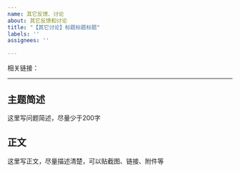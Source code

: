 ```yaml
---
name: 其它反馈、讨论
about: 其它反馈和讨论
title: "【其它讨论】标题标题标题"
labels: ''
assignees: ''

---
```


相关链接：



----------------------------------------------------------------------------------------------------------------------------

## 主题简述



这里写问题简述，尽量少于200字



## 正文


这里写正文，尽量描述清楚，可以贴截图、链接、附件等
